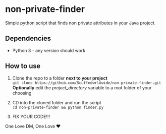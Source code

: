 # non-private-finder
Simple python script that finds non private attributes in your Java project. 
## Dependencies
- Python 3 - any version should work
## How to use
1. Clone the repo to a folder **next to your project** <br>
  ```git clone https://github.com/Scuffedwrldwide/non-private-finder.git``` <br>
  **Optionally** edit the *project_directory* variable to a root folder of your choosing
  
2. CD into the cloned folder and run the script <br>
   ```cd non-private-finder && python finder.py``` <br>
   
3. FIX YOUR CODE!!!

One Love DM, One Love ❤️
